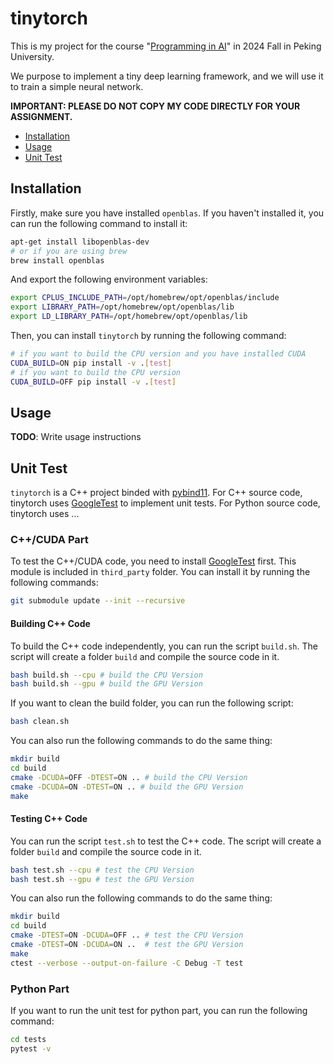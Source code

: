 # tinytorch

This is my project for the course "[Programming in AI](https://pkuprogramminginai.github.io/Labs-Documentation/#/)" in 2024 Fall in Peking University.

We purpose to implement a tiny deep learning framework, and we will use it to train a simple neural network.

**IMPORTANT: PLEASE DO NOT COPY MY CODE DIRECTLY FOR YOUR ASSIGNMENT.**

<!-- toc -->

- [Installation](#installation)
- [Usage](#usage)
- [Unit Test](#unit-test)

<!-- tocstop -->

## Installation

Firstly, make sure you have installed `openblas`. If you haven't installed it, you can run the following command to install it:

```bash
apt-get install libopenblas-dev 
# or if you are using brew
brew install openblas
```

And export the following environment variables:

```bash
export CPLUS_INCLUDE_PATH=/opt/homebrew/opt/openblas/include
export LIBRARY_PATH=/opt/homebrew/opt/openblas/lib
export LD_LIBRARY_PATH=/opt/homebrew/opt/openblas/lib
```

Then, you can install `tinytorch` by running the following command:

```bash
# if you want to build the CPU version and you have installed CUDA
CUDA_BUILD=ON pip install -v .[test] 
# if you want to build the CPU version
CUDA_BUILD=OFF pip install -v .[test]
```

## Usage

**TODO**: Write usage instructions

## Unit Test

`tinytorch` is a C++ project binded with [pybind11](https://github.com/pybind/pybind11). For C++ source code, tinytorch uses [GoogleTest](https://github.com/google/googletest) to implement unit tests. For Python source code, tinytorch uses ...

### C++/CUDA Part

To test the C++/CUDA code, you need to install [GoogleTest](https://github.com/google/googletest) first. This module is included in `third_party` folder. You can install it by running the following commands:

```bash
git submodule update --init --recursive
```

#### Building C++ Code

To build the C++ code independently, you can run the script `build.sh`. The script will create a folder `build` and compile the source code in it.

```bash
bash build.sh --cpu # build the CPU Version
bash build.sh --gpu # build the GPU Version
```

If you want to clean the build folder, you can run the following script:

```bash
bash clean.sh
```

You can also run the following commands to do the same thing:

```bash
mkdir build
cd build
cmake -DCUDA=OFF -DTEST=ON .. # build the CPU Version
cmake -DCUDA=ON -DTEST=ON .. # build the GPU Version
make
```

#### Testing C++ Code

You can run the script `test.sh` to test the C++ code. The script will create a folder `build` and compile the source code in it.

```bash
bash test.sh --cpu # test the CPU Version
bash test.sh --gpu # test the GPU Version
```

You can also run the following commands to do the same thing:

```bash
mkdir build
cd build
cmake -DTEST=ON -DCUDA=OFF .. # test the CPU Version
cmake -DTEST=ON -DCUDA=ON ..  # test the GPU Version
make
ctest --verbose --output-on-failure -C Debug -T test
```

### Python Part

If you want to run the unit test for python part, you can run the following command:

```bash
cd tests
pytest -v
```
